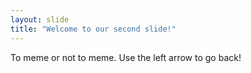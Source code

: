 ```yaml
---
layout: slide
title: "Welcome to our second slide!"
---
```

To meme or not to meme.
Use the left arrow to go back!
